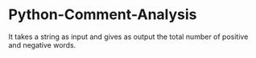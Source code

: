 # Python-Comment-Analysis

It takes a string as input and gives as output the total number of positive and negative words.
